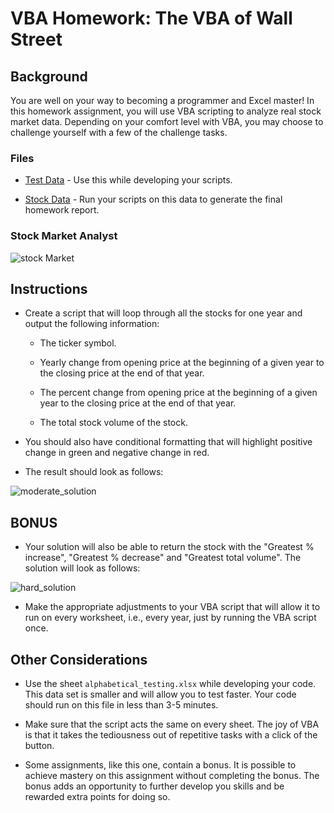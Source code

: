 # VBA Homework: The VBA of Wall Street

## Background

You are well on your way to becoming a programmer and Excel master! In this homework assignment, you will use VBA scripting to analyze real stock market data. Depending on your comfort level with VBA, you may choose to challenge yourself with a few of the challenge tasks.

### Files

* [Test Data](Resources/alphabetical_testing.xlsx) - Use this while developing your scripts.

* [Stock Data](Resources/Multiple_year_stock_data.xlsx) - Run your scripts on this data to generate the final homework report.

### Stock Market Analyst

![stock Market](Images/stockmarket.jpg)

## Instructions

* Create a script that will loop through all the stocks for one year and output the following information:

  * The ticker symbol.

  * Yearly change from opening price at the beginning of a given year to the closing price at the end of that year.

  * The percent change from opening price at the beginning of a given year to the closing price at the end of that year.

  * The total stock volume of the stock.

* You should also have conditional formatting that will highlight positive change in green and negative change in red.

* The result should look as follows:

![moderate_solution](Images/moderate_solution.png)

## BONUS

* Your solution will also be able to return the stock with the "Greatest % increase", "Greatest % decrease" and "Greatest total volume". The solution will look as follows:

![hard_solution](Images/hard_solution.png)

* Make the appropriate adjustments to your VBA script that will allow it to run on every worksheet, i.e., every year, just by running the VBA script once.

## Other Considerations

* Use the sheet `alphabetical_testing.xlsx` while developing your code. This data set is smaller and will allow you to test faster. Your code should run on this file in less than 3-5 minutes.

* Make sure that the script acts the same on every sheet. The joy of VBA is that it takes the tediousness out of repetitive tasks with a click of the button.

* Some assignments, like this one, contain a bonus. It is possible to achieve mastery on this assignment without completing the bonus. The bonus adds an opportunity to further develop you skills and be rewarded extra points for doing so.

